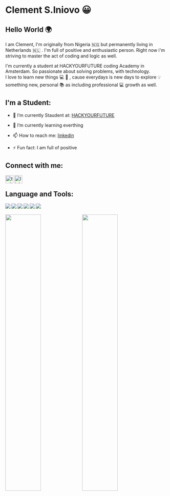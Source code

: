 # Clement S.Iniovo 😀

## Hello World 🌍

<!--
**tonyclem/tonyclem** is a ✨ _special_ ✨ repository because its `README.md` (this file) appears on your GitHub profile.
-->

I am Clement, I'm originally from Nigeria 🇳🇬 but permanently living in Netherlands 🇳🇱 . I'm full of positive and enthusiastic person. Right now i'm striving to master the act of coding and logic as well. <br>

I'm currently a student at HACKYOURFUTURE coding Academy in Amsterdam. So passionate about solving problems, with technology. <br>
I love to learn new things 💻 🚀 , cause everydays is new days to explore 💡 something new, personal 📚 as including professional 💻 growth as well.

## I'm a Student:

- 🔭 I’m currently Staudent at: [HACKYOURFUTURE]

- 🌱 I’m currently learning everthing

- 📫 How to reach me: [linkedin]

- ⚡ Fun fact: I am full of positive

## Connect with me:

[<img align="left" alt="twitter" width="25px" src="https://i.postimg.cc/Kz27Fnty/twitter.png">][twitter]

[<img align="left" alt="linkedin" width="25px" src="https://i.postimg.cc/44rf3Bmt/linkedin-logo.png">][linkedin]

<br />

## Language and Tools:

<img align="left" src="https://img.shields.io/badge/html5-%23E34F26.svg?style=for-the-badge&logo=html5&logoColor=white">

 <img align="left" src="https://img.shields.io/badge/css3-%231572B6.svg?style=for-the-badge&logo=css3&logoColor=white">

<img align="left" src="https://img.shields.io/badge/javascript-%23323330.svg?style=for-the-badge&logo=javascript&logoColor=%23F7DF1E">

<img align="left" src="https://img.shields.io/badge/CodePen-white?style=for-the-badge&logo=codepen&logoColor=black">

<img align="left" src="https://img.shields.io/badge/Visual%20Studio%20Code-0078d7.svg?style=for-the-badge&logo=visual-studio-code&logoColor=white">

<img align="left" src="https://img.shields.io/badge/VIM-%2311AB00.svg?style=for-the-badge&logo=vim&logoColor=white">

<br />
<br />
<img align='left' width="47%"  src='https://github-readme-stats.vercel.app/api?username=tonyclem&show_icons=true&theme=chartreuse-dark'/>

<img align='left' width="47%" src='https://github-readme-stats.vercel.app/api/top-langs/?username=tonyclem&layout=compact' />

<br />
<br />

[twitter]: https://twitter.com/clement_S_Inv
[linkedin]: https://linkedin.com/in/clementiniovo01
[hackyourfuture]: https://www.hackyourfuture.net
